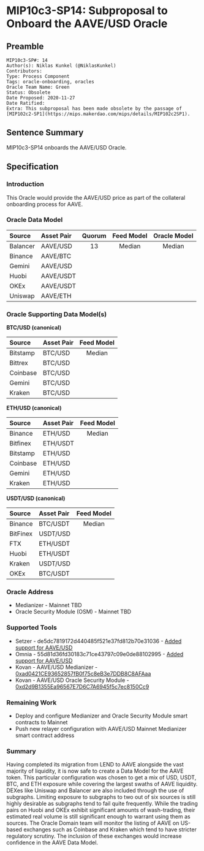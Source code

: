 # MIP10c3-SP14: Subproposal to Onboard the AAVE/USD Oracle

## Preamble
```
MIP10c3-SP#: 14
Author(s): Niklas Kunkel (@NiklasKunkel)
Contributors:
Type: Process Component
Tags: oracle-onboarding, oracles
Oracle Team Name: Green
Status: Obsolete
Date Proposed: 2020-11-27
Date Ratified:
Extra: This subproposal has been made obsolete by the passage of [MIP102c2-SP1](https://mips.makerdao.com/mips/details/MIP102c2SP1).
```

## Sentence Summary
MIP10c3-SP14 onboards the AAVE/USD Oracle.

## Specification

### Introduction

This Oracle would provide the AAVE/USD price as part of the collateral onboarding process for AAVE.

### Oracle Data Model

|    Source    |  Asset Pair   |Quorum | Feed Model  | Oracle Model |
| :----------- | :------------ | :---: | :---------: | :----------: |
|    Balancer  |   AAVE/USD    |   13  |    Median   |    Median    |
|    Binance   |   AAVE/BTC    |
|     Gemini   |   AAVE/USD    |
|     Huobi    |   AAVE/USDT   |
|      OKEx    |   AAVE/USDT   |
|    Uniswap   |   AAVE/ETH    |


### Oracle Supporting Data Model(s)

**BTC/USD (canonical)**

|    Source     |  Asset Pair   |  Feed Model  |
| :------------ | :------------ | :----------: |
|   Bitstamp    |    BTC/USD    |    Median    |
|   Bittrex     |    BTC/USD    |              |
|   Coinbase    |    BTC/USD    |              |
|   Gemini      |    BTC/USD    |              |
|   Kraken      |    BTC/USD    |              |


**ETH/USD (canonical)**

|    Source     |  Asset Pair   |  Feed Model  |
| :------------ | :------------ | :----------: |
|   Binance     |    ETH/USD    |    Median    |
|   Bitfinex    |    ETH/USDT   |              |
|   Bitstamp    |    ETH/USD    |              |
|   Coinbase    |    ETH/USD    |              |
|   Gemini      |    ETH/USD    |              |
|   Kraken      |    ETH/USD    |              |

**USDT/USD (canonical)**

|    Source     |  Asset Pair   |  Feed Model  |
| :------------ | :------------ | :----------: |
|   Binance     |    BTC/USDT   |    Median    |
|   BitFinex    |    USDT/USD   |              |
|   FTX         |    ETH/USDT   |              |
|   Huobi       |    ETH/USDT   |              |
|   Kraken      |    USDT/USD   |              |
|   OKEx        |    BTC/USDT   |              |

### Oracle Address
- Medianizer - Mainnet TBD
- Oracle Security Module (OSM) - Mainnet TBD

### Supported Tools
- Setzer - de5dc7819172d440485f521e37fd812b70e31036 - [Added support for AAVE/USD](https://github.com/makerdao/setzer-mcd/commit/de5dc7819172d440485f521e37fd812b70e31036)
- Omnia - 55d81d36fd30183c71ce43797c09e0de88102995 - [Added support for AAVE/USD](https://github.com/makerdao/oracles-v2/commit/55d81d36fd30183c71ce43797c09e0de88102995)
- Kovan - AAVE/USD Medianizer - [0xad0421CE93652857fB0f75c8eB3e7DDB8C8AFAaa](https://kovan.etherscan.io/address/0xad0421CE93652857fB0f75c8eB3e7DDB8C8AFAaa)
- Kovan - AAVE/USD Oracle Security Module - [0xd2d9B1355Ea96567E7D6C7A6945f5c7ec8150Cc9](https://kovan.etherscan.io/address/0xd2d9B1355Ea96567E7D6C7A6945f5c7ec8150Cc9)

### Remaining Work

- Deploy and configure Medianizer and Oracle Security Module smart contracts to Mainnet
- Push new relayer configuration with AAVE/USD Mainnet Medianizer smart contract address

### Summary

Having completed its migration from LEND to AAVE alongside the vast majority of liquidity, it is now safe to create a Data Model for the AAVE token. This particular configuration was chosen to get a mix of USD, USDT, BTC, and ETH exposure while covering the largest swaths of AAVE liquidity. DEXes like Uniswap and Balancer are also included through the use of subgraphs. Limiting exposure to subgraphs to two out of six sources is still highly desirable as subgraphs tend to fail quite frequently. While the trading pairs on Huobi and OKEx exhibit significant amounts of wash-trading, their estimated real volume is still significant enough to warrant using them as sources. The Oracle Domain team will monitor the listing of AAVE on US-based exchanges such as Coinbase and Kraken which tend to have stricter regulatory scrutiny. The inclusion of these exchanges would increase confidence in the AAVE Data Model.

